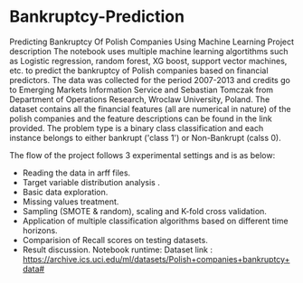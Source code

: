 # Bankruptcy-Prediction

Predicting Bankruptcy Of Polish Companies Using Machine Learning
Project description
The notebook uses multiple machine learning algortithms such as Logistic regression, random forest, XG boost, support vector machines, etc. to predict the bankruptcy of Polish companies based on financial predictors. The data was collected for the period 2007-2013 and credits go to Emerging Markets Information Service and Sebastian Tomczak from Department of Operations Research, Wroclaw University, Poland. The dataset contains all the financial features (all are numerical in nature) of the polish companies and the feature descriptions can be found in the link provided. The problem type is a binary class classification and each instance belongs to either bankrupt ('class 1') or Non-Bankrupt (calss 0).

The flow of the project follows 3 experimental settings and is as below:

- Reading the data in arff files.
- Target variable distribution analysis .
- Basic data exploration.
- Missing values treatment.
- Sampling (SMOTE & random), scaling and K-fold cross validation.
- Application of multiple classification algorithms based on different time horizons.
- Comparision of Recall scores on testing datasets.
- Result discussion.
Notebook runtime:
Dataset link : https://archive.ics.uci.edu/ml/datasets/Polish+companies+bankruptcy+data#

